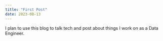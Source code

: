 ```yaml
---
title: "First Post"
date: 2023-08-13
---
```

I plan to use this blog to talk tech and post about things I work on as a Data Engineer. 

